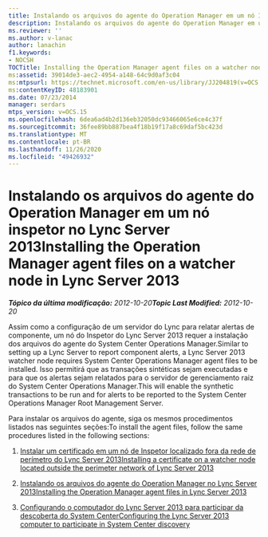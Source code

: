 ```yaml
---
title: Instalando os arquivos do agente do Operation Manager em um nó Inspetor
description: Instalando os arquivos do agente do Operation Manager em um nó inspetor.
ms.reviewer: ''
ms.author: v-lanac
author: lanachin
f1.keywords:
- NOCSH
TOCTitle: Installing the Operation Manager agent files on a watcher node
ms:assetid: 39014de3-aec2-4954-a148-64c9d0af3c04
ms:mtpsurl: https://technet.microsoft.com/en-us/library/JJ204819(v=OCS.15)
ms:contentKeyID: 48183901
ms.date: 07/23/2014
manager: serdars
mtps_version: v=OCS.15
ms.openlocfilehash: 6dea6ad4b2d136eb32050dc93466065e6ce4c37f
ms.sourcegitcommit: 36fee89bb887bea4f18b19f17a8c69daf5bc423d
ms.translationtype: MT
ms.contentlocale: pt-BR
ms.lasthandoff: 11/26/2020
ms.locfileid: "49426932"
---
```

# <a name="installing-the-operation-manager-agent-files-on-a-watcher-node-in-lync-server-2013"></a><span data-ttu-id="937b8-103">Instalando os arquivos do agente do Operation Manager em um nó inspetor no Lync Server 2013</span><span class="sxs-lookup"><span data-stu-id="937b8-103">Installing the Operation Manager agent files on a watcher node in Lync Server 2013</span></span>

<div data-xmlns="http://www.w3.org/1999/xhtml">

<div class="topic" data-xmlns="http://www.w3.org/1999/xhtml" data-msxsl="urn:schemas-microsoft-com:xslt" data-cs="https://msdn.microsoft.com/">

<div data-asp="https://msdn2.microsoft.com/asp">



</div>

<div id="mainSection">

<div id="mainBody"><span data-ttu-id="937b8-104">

<span> </span></span><span class="sxs-lookup"><span data-stu-id="937b8-104">

<span> </span></span></span>

<span data-ttu-id="937b8-105">_**Tópico da última modificação:** 2012-10-20_</span><span class="sxs-lookup"><span data-stu-id="937b8-105">_**Topic Last Modified:** 2012-10-20_</span></span>

<span data-ttu-id="937b8-106">Assim como a configuração de um servidor do Lync para relatar alertas de componente, um nó do Inspetor do Lync Server 2013 requer a instalação dos arquivos do agente do System Center Operations Manager.</span><span class="sxs-lookup"><span data-stu-id="937b8-106">Similar to setting up a Lync Server to report component alerts, a Lync Server 2013 watcher node requires System Center Operations Manager agent files to be installed.</span></span> <span data-ttu-id="937b8-107">Isso permitirá que as transações sintéticas sejam executadas e para que os alertas sejam relatados para o servidor de gerenciamento raiz do System Center Operations Manager.</span><span class="sxs-lookup"><span data-stu-id="937b8-107">This will enable the synthetic transactions to be run and for alerts to be reported to the System Center Operations Manager Root Management Server.</span></span>

<span data-ttu-id="937b8-108">Para instalar os arquivos do agente, siga os mesmos procedimentos listados nas seguintes seções:</span><span class="sxs-lookup"><span data-stu-id="937b8-108">To install the agent files, follow the same procedures listed in the following sections:</span></span>

1.  [<span data-ttu-id="937b8-109">Instalar um certificado em um nó de Inspetor localizado fora da rede de perímetro do Lync Server 2013</span><span class="sxs-lookup"><span data-stu-id="937b8-109">Installing a certificate on a watcher node located outside the perimeter network of Lync Server 2013</span></span>](lync-server-2013-installing-a-certificate-on-a-watcher-node-located-outside-the-perimeter-network.md)

2.  [<span data-ttu-id="937b8-110">Instalando os arquivos do agente do Operation Manager no Lync Server 2013</span><span class="sxs-lookup"><span data-stu-id="937b8-110">Installing the Operation Manager agent files in Lync Server 2013</span></span>](lync-server-2013-installing-the-operation-manager-agent-files.md)

3.  [<span data-ttu-id="937b8-111">Configurando o computador do Lync Server 2013 para participar da descoberta do System Center</span><span class="sxs-lookup"><span data-stu-id="937b8-111">Configuring the Lync Server 2013 computer to participate in System Center discovery</span></span>](lync-server-2013-configuring-the-lync-server-computer-to-participate-in-system-center-discovery.md)

<span data-ttu-id="937b8-112"></div>

<span> </span>

</div>

</div>

</span><span class="sxs-lookup"><span data-stu-id="937b8-112"></div>

<span> </span>

</div>

</div>

</span></span></div>

